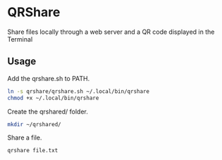 # QRShare

Share files locally through a web server and a QR code displayed in the Terminal

## Usage

Add the qrshare.sh to PATH.

```sh
ln -s qrshare/qrshare.sh ~/.local/bin/qrshare
chmod +x ~/.local/bin/qrshare
```

Create the qrshared/ folder.

```sh
mkdir ~/qrshared/
```

Share a file.

```sh
qrshare file.txt
```
